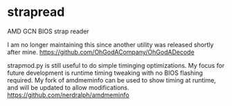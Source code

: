 # strapread
AMD GCN BIOS strap reader

I am no longer maintaining this since another utility was released shortly after mine.
https://github.com/OhGodACompany/OhGodADecode

strapmod.py is still useful to do simple timinging optimizations.
My focus for future development is runtime timing tweaking with no BIOS flashing required.
My fork of amdmeminfo can be used to show timing at runtime, and will be updated to allow modifications.
https://github.com/nerdralph/amdmeminfo
